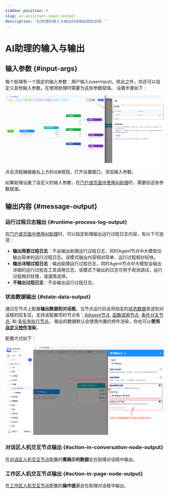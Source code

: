 ```yaml
---
sidebar_position: 6
slug: ai-assistant-input-output
description: "AI助理的输入与输出的详细指南和说明。"
---
```


# AI助理的输入与输出

## 输入参数 {#input-args}
每个助理有一个固定的输入参数：用户输入(userInput)。除此之外，你还可以自定义其他输入参数。在使用助理时需要为这些参数赋值。
设置步骤如下：

![AI助理-高级设置](./img/assistant/assistant-input.png)

点击流程编辑器右上方的`设置`按钮，打开设置窗口，添加输入参数。

如果助理设置了自定义的输入参数，在[门户或页面中使用AI助理](../using-ai-in-portals-and-pages)时，需要给这些参数赋值。

## 输出内容 {#message-output}

### 运行过程日志输出 {#runtime-process-log-output}
在[门户或页面中使用AI助理](../using-ai-in-portals-and-pages)时，可以指定助理输出运行过程日志内容，有以下可选项：
- **输出简要过程日志**：不会输出助理运行过程日志，同时Agent节点中大模型仅输出简单的运行过程日志。该模式输出内容相对简单，运行过程相对较快。
- **输出详细过程日志**：输出助理运行过程日志，同时Agent节点中大模型会输出详细的运行过程及工具调用日志。该模式下输出的日志可用于观测调试，运行过程相对较慢，请谨慎选择。
- **不输出过程日志**：不会输出运行过程日志。


### 状态数据输出 {#state-data-output}
通过在节点上配置**输出数据到对话框**，当节点运行后会将指定的[状态数据](./ai-assistant-state)发送到对话框的回复区。支持该配置项的节点有：[AIAgent节点](./process-orchestration-node-configuration#ai-agent), [函数调用节点](./process-orchestration-node-configuration#function), [条件分支节点](./process-orchestration-node-configuration#if-else), 和 [多任务执行节点](./process-orchestration-node-configuration#iteration)。
输出的数据默认会使用内置的控件渲染，你也可以**使用[自定义控件](../frontend-ui-customization/custom-controls)渲染**。

配置方式如下：

![AI助理-节点-发送数据](./img/assistant/send-data-to-chat.png)

### 对话区人机交互节点输出 {#action-in-conversation-node-output}
在[对话区人机交互节点](./process-orchestration-node-configuration#action-in-conversation)配置的**需展示的数据**会在助理对话框中输出。

### 工作区人机交互节点输出 {#action-in-page-node-output}
在[工作区人机交互节点](./process-orchestration-node-configuration#action-in-page)配置的**操作提示**会在助理对话框中输出。



